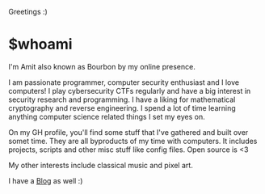 Greetings :) 

# $whoami
I'm Amit also known as Bourbon by my online presence. 

I am passionate programmer, computer security enthusiast and I love computers! I play cybersecurity CTFs regularly and have a big interest in security research and programming. 
I have a liking for mathematical cryptography and reverse engineering. I spend a lot of time learning anything computer science related things I set my eyes on.

On my GH profile, you'll find some stuff that I've gathered and built over somet time. They are all byproducts of my time with computers. It includes projects, scripts and other misc stuff like config files. Open source is <3

My other interests include classical music and pixel art.

I have a [Blog](https://crystalsage.github.io) as well :)

<!---
CrystalSage/CrystalSage is a ✨ special ✨ repository because its `README.md` (this file) appears on your GitHub profile.
You can click the Preview link to take a look at your changes.
--->
